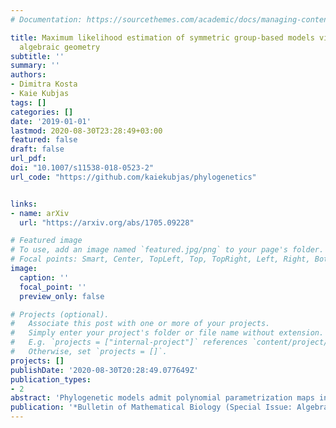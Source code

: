 ```yaml
---
# Documentation: https://sourcethemes.com/academic/docs/managing-content/

title: Maximum likelihood estimation of symmetric group-based models via numerical
  algebraic geometry
subtitle: ''
summary: ''
authors:
- Dimitra Kosta
- Kaie Kubjas
tags: []
categories: []
date: '2019-01-01'
lastmod: 2020-08-30T23:28:49+03:00
featured: false
draft: false
url_pdf: 
doi: "10.1007/s11538-018-0523-2"
url_code: "https://github.com/kaiekubjas/phylogenetics"


links:
- name: arXiv
  url: "https://arxiv.org/abs/1705.09228"

# Featured image
# To use, add an image named `featured.jpg/png` to your page's folder.
# Focal points: Smart, Center, TopLeft, Top, TopRight, Left, Right, BottomLeft, Bottom, BottomRight.
image:
  caption: ''
  focal_point: ''
  preview_only: false

# Projects (optional).
#   Associate this post with one or more of your projects.
#   Simply enter your project's folder or file name without extension.
#   E.g. `projects = ["internal-project"]` references `content/project/deep-learning/index.md`.
#   Otherwise, set `projects = []`.
projects: []
publishDate: '2020-08-30T20:28:49.077649Z'
publication_types:
- 2
abstract: 'Phylogenetic models admit polynomial parametrization maps in terms of the root distribution and transition probabilities along the edges of the phylogenetic tree. For symmetric continuous-time group-based models, Matsen studied the polynomial inequalities that characterize the joint probabilities in the image of these parametrizations. We employ this description for maximum likelihood estimation via numerical algebraic geometry. In particular, we explore an example where the maximum likelihood estimate does not exist, which would be difficult to discover without using algebraic methods.'
publication: '*Bulletin of Mathematical Biology (Special Issue: Algebraic Methods in Phylogenetics),* 81(2):337-360'
---
```

